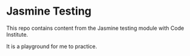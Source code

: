 # Jasmine Testing

This repo contains content from the Jasmine testing module with Code Institute.

It is a playground for me to practice.